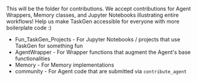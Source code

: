 This will be the folder for contributions. 
We accept contributions for Agent Wrappers, Memory classes, and Jupyter Notebooks illustrating entire workflows!
Help us make TaskGen accessible for everyone with more boilerplate code :)

- Fun_TaskGen_Projects - For Jupyter Notebooks / projects that use TaskGen for something fun
- AgentWrapper - For Wrapper functions that augment the Agent's base functionalities
- Memory - For Memory implementations
- community - For Agent code that are submitted via `contribute_agent`
